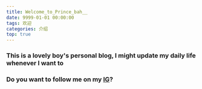 ```yaml
---
title: Welcome_to_Prince_bah__
date: 9999-01-01 00:00:00
tags: 欢迎
categories: 介绍
top: true
---
```

### This is a lovely boy's personal blog, I might update my daily life whenever I want to

### Do you want to follow me on my **[IG](https://www.instagram.com/prince_bah__/)**?
